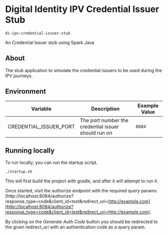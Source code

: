 # Digital Identity IPV Credential Issuer Stub
`di-ipv-credential-issuer-stub`

An Credential Issuer stub using Spark Java

## About

The stub application to simulate the credential issuers to be used during the IPV journeys.

## Environment

Variable | Description | Example Value
--- | --- | --- |
CREDENTIAL_ISSUER_PORT     | The port number the credential issuer should run on | `8084` |

## Running locally

To run locally, you can run the startup script.
```shell
./startup.sh
```
This will first build the project with gradle,
and after it will attempt to run it.

Once started, visit the authorize endpoint with the required query params
 [http://localhost:8084/authorize?response_type=code&client_id=test&redirect_uri=http://example.com](http://localhost:8084/authorize?response_type=code&client_id=test&redirect_uri=http://example.com).

By clicking on the _Generate Auth Code_ button you should be redirected to the given redirect_uri with an authentication code as a query param.

